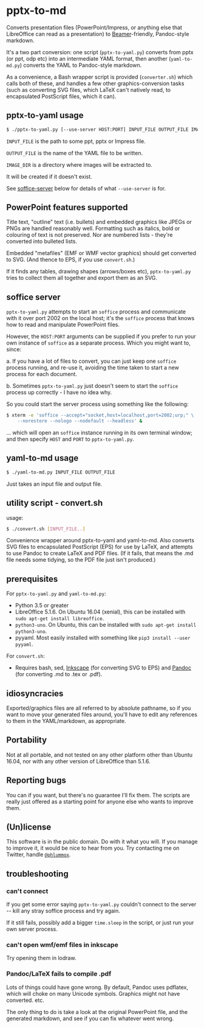 
# pptx-to-md

Converts presentation files (PowerPoint/Impress,
or anything else that LibreOffice can read as a
presentation) to [Beamer](https://ctan.org/pkg/beamer)-friendly,
Pandoc-style markdown.

It's a two part conversion: one script (`pptx-to-yaml.py`)
converts from pptx (or ppt, odp etc) into an intermediate
YAML format, then another (`yaml-to-md.py`) converts the
YAML to Pandoc-style markdown.

As a convenience, a Bash wrapper script is provided (`converter.sh`)
which calls both of these, and handles a few other graphics-conversion
tasks (such as converting SVG files, which LaTeX can't natively read,
to encapsulated PostScript files, which it can).

## pptx-to-yaml usage

```bash
$ ./pptx-to-yaml.py [--use-server HOST:PORT] INPUT_FILE OUTPUT_FILE IMAGE_DIR
```

`INPUT_FILE` is the path to some ppt, pptx or Impress file.

`OUTPUT_FILE` is the name of the YAML file to be written.

`IMAGE_DIR` is a directory where images will be extracted to.

It will be created if it doesn't exist.

See [soffice-server](#soffice-server) below for details of
what `--use-server` is for.

## PowerPoint features supported

Title text, "outline" text (i.e. bullets) and embedded
graphics like JPEGs or PNGs are handled reasonably well.
Formatting such as italics, bold or colouring of text
is not preserved. Nor are numbered lists - they're
converted into bulleted lists.

Embedded "metafiles" (EMF or WMF vector graphics)
should get converted to SVG. (And thence to EPS, if you
use `convert.sh`.)

If it finds any tables, drawing shapes (arrows/boxes etc),
`pptx-to-yaml.py` tries to collect them all together
and export them as an SVG.

## soffice server

`pptx-to-yaml.py` attempts to start an `soffice` process
and communicate with it over port 2002 on the local host;
it's the `soffice` process that knows how to read
and manipulate PowerPoint files.

However, the `HOST:PORT` arguments can be supplied if you prefer
to run your own instance of `soffice` as a separate process.
Which you might want to, since:

a.  If you have a lot of files to convert, you can just
    keep one `soffice` process running, and re-use it,
    avoiding the time taken to start a new process for
    each document.

b.  Sometimes `pptx-to-yaml.py` just doesn't seem to
    start the `soffice` process up correctly - I have no idea why.

So you could start the server process using something
like the following:

```bash
$ xterm -e 'soffice --accept="socket,host=localhost,port=2002;urp;" \
    --norestore --nologo --nodefault --headless' &
```

... which will open an `soffice` instance running in its own terminal
window; and then specify `HOST` and `PORT` to `pptx-to-yaml.py`.


## yaml-to-md usage

```bash
$ ./yaml-to-md.py INPUT_FILE OUTPUT_FILE
```

Just takes an input file and output file.

## utility script - convert.sh

usage:

```bash
$ ./convert.sh [INPUT_FILE..]
```

Convenience wrapper around pptx-to-yaml and yaml-to-md. Also converts
SVG files to encapsulated PostScript (EPS) for use by LaTeX,
and attempts to use Pandoc to create LaTeX and PDF files.
(If it fails, that means the .md file needs some tidying, so the
PDF file just isn't produced.)


## prerequisites

For `pptx-to-yaml.py` and `yaml-to-md.py`:

-   Python 3.5 or greater
-   LibreOffice 5.1.6. On Ubuntu 16.04 (xenial), this
    can be installed with `sudo apt-get install libreoffice`.
-   `python3-uno`. On Ubuntu, this can be installed with
    `sudo apt-get install python3-uno`.
-   pyyaml. Most easily installed with something like
    `pip3 install --user pyyaml`.

For `convert.sh`:

-  Requires bash, sed, [Inkscape](https://inkscape.org)
  (for converting SVG to EPS) and [Pandoc](https://pandoc.org/)
  (for converting .md to .tex or .pdf).

## idiosyncracies

Exported/graphics files are all referred to by absolute pathname,
so if you want to move your generated files around,
you'll have to edit any references to them in the
YAML/markdown, as appropriate.

## Portability

Not at all portable, and not tested on any other platform
other than Ubuntu 16.04, nor with any other version of
LibreOffice than 5.1.6.

## Reporting bugs

You can if you want, but there's no guarantee I'll fix them.
The scripts are really just offered as a starting point for
anyone else who wants to improve them.

## (Un)license

This software is in the public domain. Do with it what you will.
If you manage to improve it, it would be nice to hear from
you. Try contacting me on Twitter, handle 
[`@phlummox`](https://twitter.com/phlummox).

## troubleshooting

### can't connect

If you get some error saying `pptx-to-yaml.py` couldn't connect to the
server -- kill any stray soffice process and try again.

If it still fails, possibly add a bigger `time.sleep`
in the script, or just run your own server process.

### can't open wmf/emf files in inkscape

Try opening them in lodraw.

### Pandoc/LaTeX fails to compile .pdf

Lots of things could have gone wrong. By default, Pandoc
uses pdflatex, which will choke on many Unicode symbols.
Graphics might not have converted. etc.

The only thing to do is take a look at the original
PowerPoint file, and the generated markdown, and see if you
can fix whatever went wrong.




